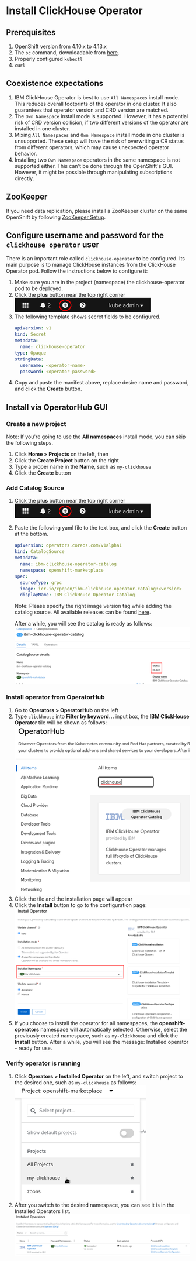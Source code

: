 # Install ClickHouse Operator

## Prerequisites

1. OpenShift version from 4.10.x to 4.13.x
1. The `oc` command, downloadable from [here](https://mirror.openshift.com/pub/openshift-v4/clients/ocp/stable/).
1. Properly configured `kubectl`
1. `curl`

## Coexistence expectations

1. IBM ClickHouse Operator is best to use ```All Namespaces``` install mode.
    This reduces overall footprints of the operator in one cluster.
    It also guarantees that operator version and CRD version are matched.
1. The ```Own Namespace``` install mode is supported.
    However, it has a potential risk of CRD version collision, if two different versions of the operator are installed in one cluster.
1. Mixing ```All Namespaces``` and ```Own Namespace``` install mode in one cluster is unsupported.
    These setup will have the risk of overwriting a CR status from different operators, which may cause unexpected operator behavior.
1. Installing two ```Own Namespace``` operators in the same namespace is not supported either.
    This can't be done through the OpenShift's GUI. However, it might be possible through manipulating subscriptions directly.

## ZooKeeper

If you need data replication, please install a ZooKeeper cluster on the same OpenShift by following [ZooKeeper Setup](./zookeeper_setup_openshift.md).

## Configure username and password for the ```clickhouse operator``` user

There is an important role called ```clickhouse-operator``` to be configured.
Its main purpose is to manage ClickHouse instances from the ClickHouse Operator pod.
Follow the instructions below to configure it:

1. Make sure you are in the project (namespace) the clickhouse-operator pod to be deployed.
1. Click the **plus** button near the top right corner\
    ![Plus button](./img/plus_button.png)
1. The following template shows secret fields to be configured.
    ```yaml
    apiVersion: v1
    kind: Secret
    metadata:
      name: clickhouse-operator
    type: Opaque
    stringData:
      username: <operator-name>
      password: <operator-password>
    ```
1. Copy and paste the manifest above, replace desire name and password, and click the **Create** button.

## Install via OperatorHub GUI

### Create a new project

Note: If you're going to use the **All namespaces** install mode, you can skip the following steps.

1. Click **Home > Projects** on the left, then
1. Click the **Create Project** button on the right
1. Type a proper name in the **Name**, such as `my-clickhouse`
1. Click the **Create** button

### Add Catalog Source

1. Click the **plus** button near the top right corner\
    ![Plus button](./img/plus_button.png)
1. Paste the following yaml file to the text box, and click the **Create** button at the bottom.
    ```yaml
    apiVersion: operators.coreos.com/v1alpha1
    kind: CatalogSource
    metadata:
      name: ibm-clickhouse-operator-catalog
      namespace: openshift-marketplace 
    spec:
      sourceType: grpc
      image: icr.io/cpopen/ibm-clickhouse-operator-catalog:<version>
      displayName: IBM ClickHouse Operator Catalog
    ```
    Note: Please specify the right image version tag while adding the catalog source.
    All available releases can be found [here](../releases).
    
    After a while, you will see the catalog is ready as follows:
    ![Catalog ready](./img/catalog_ready.png)

### Install operator from OperatorHub

1. Go to **Operators > OperatorHub** on the left
1. Type `clickhouse` into **Filter by keyword...** input box, the **IBM ClickHouse Operator** tile will be shown as follows:\
    ![Filter clickhouse](./img/filter_clickhouse.png)
1. Click the tile and the installation page will appear
1. Click the **Install** button to go to the configuration page:
    ![Install clickhouse operator](./img/install_clickhouse_operator.png)
1. If you choose to install the operator for all namespaces, the **openshift-operators** namespace will automatically selected.
   Otherwise, select the previously created namespace, such as `my-clickhouse` and click the **Install** button.
   After a while, you will see the message: Installed operator - ready for use.

### Verify operator is running

1. Click **Operators > Installed Operator** on the left, and switch project to the desired one, such as `my-clickhouse` as follows:\
    ![Switch to my-clickhouse ns](./img/switch_to_my-clickhouse_ns.png)
1. After you switch to the desired namespace, you can see it is in the Installed Operators list.
    ![Installed clickhouse operator](./img/installed_clickhouse_operator.png)